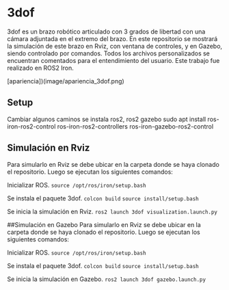 # 3dof
3dof es un brazo robótico articulado con 3 grados de libertad con una cámara adjuntada en el extremo del brazo. En este repositorio se mostrará la simulación de este brazo en Rviz, con ventana de controles, y en Gazebo, siendo controlado por comandos.
Todos los archivos personalizados se encuentran comentados para el entendimiento del usuario.
Este trabajo fue realizado en ROS2 Iron.

[apariencia])(image/apariencia_3dof.png)
## Setup
Cambiar algunos caminos
se instala ros2, ros2 gazebo
sudo apt install ros-iron-ros2-control ros-iron-ros2-controllers ros-iron-gazebo-ros2-control
## Simulación en Rviz
Para simularlo en Rviz se debe ubicar en la carpeta donde se haya clonado el repositorio. Luego se ejecutan los siguientes comandos:

Inicializar ROS.
``source /opt/ros/iron/setup.bash``

Se instala el paquete 3dof.
``colcon build``
``source install/setup.bash``

Se inicia la simulación en Rviz.
``ros2 launch 3dof visualization.launch.py``


##Simulación en Gazebo
Para simularlo en Rviz se debe ubicar en la carpeta donde se haya clonado el repositorio. Luego se ejecutan los siguientes comandos:

Inicializar ROS.
``source /opt/ros/iron/setup.bash``

Se instala el paquete 3dof.
``colcon build``
``source install/setup.bash``

Se inicia la simulación en Gazebo.
``ros2 launch 3dof gazebo.launch.py``
